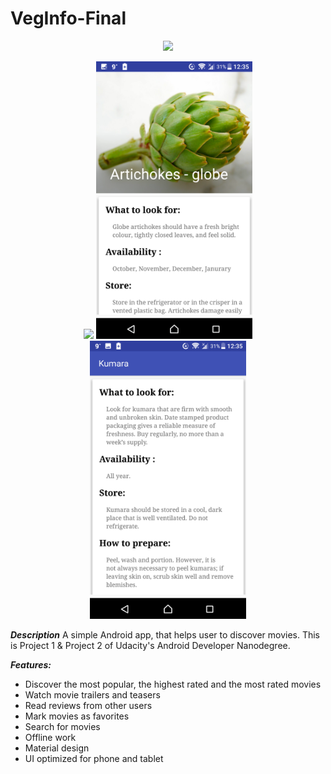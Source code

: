 # VegInfo-Final

<p align="center">
<img src="/screenshoot/screenshoot-1.gif" width="250"></p>
<p align="center">
<img src="/screenshoot/screenshoot-2.png" width="250">  <img src="/screenshoot/screenshoot-3.png" width="250">
<img src="/screenshoot/screenshoot-4.png" width="250"></p>

***Description***
A simple Android app, that helps user to discover movies. 
This is Project 1 & Project 2 of Udacity's Android Developer Nanodegree.

***Features:***
<ul>
<li> Discover the most popular, the highest rated and the most rated movies</li>
<li> Watch movie trailers and teasers</li>
<li> Read reviews from other users</li>
<li> Mark movies as favorites</li>
<li> Search for movies</li>
<li> Offline work</li>
<li> Material design</li>
<li> UI optimized for phone and tablet</li></ul>

